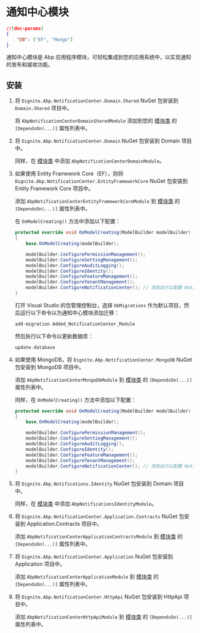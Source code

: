# 通知中心模块

```json
//[doc-params]
{
    "DB": ["EF", "Mongo"]
}
```

通知中心模块是 Abp 应用程序模块，可轻松集成到您的应用系统中，以实现通知的发布和接收功能。

## 安装

1. 将 `Dignite.Abp.NotificationCenter.Domain.Shared` NuGet 包安装到 `Domain.Shared` 项目中。

   将 `AbpNotificationCenterDomainSharedModule` 添加到您的 [模块类](https://docs.abp.io/en/abp/latest/Module-Development-Basics) 的 `[DependsOn(...)]` 属性列表中。

2. 将 `Dignite.Abp.NotificationCenter.Domain` NuGet 包安装到 Domain 项目中。

   同样，在 [模块类](https://docs.abp.io/en/abp/latest/Module-Development-Basics) 中添加 `AbpNotificationCenterDomainModule`。

3. 如果使用 Entity Framework Core（EF），则将 `Dignite.Abp.NotificationCenter.EntityFrameworkCore` NuGet 包安装到 Entity Framework Core 项目中。

   添加 `AbpNotificationCenterEntityFrameworkCoreModule` 到 [模块类](https://docs.abp.io/en/abp/latest/Module-Development-Basics) 的 `[DependsOn(...)]` 属性列表中。

   在 `OnModelCreating()` 方法中添加以下配置：

   ```csharp
   protected override void OnModelCreating(ModelBuilder modelBuilder)
   {
       base.OnModelCreating(modelBuilder);

       modelBuilder.ConfigurePermissionManagement();
       modelBuilder.ConfigureSettingManagement();
       modelBuilder.ConfigureAuditLogging();
       modelBuilder.ConfigureIdentity();
       modelBuilder.ConfigureFeatureManagement();
       modelBuilder.ConfigureTenantManagement();
       modelBuilder.ConfigureNotificationCenter(); // 添加此行以配置 NotificationCenter 模块
   }
   ```

   打开 Visual Studio 的包管理控制台，选择 `DbMigrations` 作为默认项目，然后运行以下命令以为通知中心模块添加迁移：

   ```csharp
   add-migration Added_NotificationCenter_Module
   ```

   然后执行以下命令以更新数据库：

   ```csharp
   update-database
   ```

4. 如果使用 MongoDB，将 `Dignite.Abp.NotificationCenter.MongoDB` NuGet 包安装到 MongoDB 项目中。

   添加 `AbpNotificationCenterMongoDbModule` 到 [模块类](https://docs.abp.io/en/abp/latest/Module-Development-Basics) 的 `[DependsOn(...)]` 属性列表中。

   同样，在 `OnModelCreating()` 方法中添加以下配置：

   ```csharp
   protected override void OnModelCreating(ModelBuilder modelBuilder)
   {
       base.OnModelCreating(modelBuilder);

       modelBuilder.ConfigurePermissionManagement();
       modelBuilder.ConfigureSettingManagement();
       modelBuilder.ConfigureAuditLogging();
       modelBuilder.ConfigureIdentity();
       modelBuilder.ConfigureFeatureManagement();
       modelBuilder.ConfigureTenantManagement();
       modelBuilder.ConfigureNotificationCenter(); // 添加此行以配置 NotificationCenter 模块
   }
   ```

5. 将 `Dignite.Abp.Notifications.Identity` NuGet 包安装到 Domain 项目中。

   同样，在 [模块类](https://docs.abp.io/en/abp/latest/Module-Development-Basics) 中添加 `AbpNotificationsIdentityModule`。

6. 将 `Dignite.Abp.NotificationCenter.Application.Contracts` NuGet 包安装到 Application.Contracts 项目中。

   添加 `AbpNotificationCenterApplicationContractsModule` 到 [模块类](https://docs.abp.io/en/abp/latest/Module-Development-Basics) 的 `[DependsOn(...)]` 属性列表中。

7. 将 `Dignite.Abp.NotificationCenter.Application` NuGet 包安装到 Application 项目中。

   添加 `AbpNotificationCenterApplicationModule` 到 [模块类](https://docs.abp.io/en/abp/latest/Module-Development-Basics) 的 `[DependsOn(...)]` 属性列表中。

8. 将 `Dignite.Abp.NotificationCenter.HttpApi` NuGet 包安装到 HttpApi 项目中。

   添加 `AbpNotificationCenterHttpApiModule` 到 [模块类](https://docs.abp.io/en/abp/latest/Module-Development-Basics) 的 `[DependsOn(...)]` 属性列表中。
